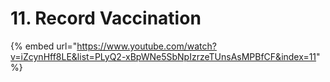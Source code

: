 # 11. Record Vaccination

{% embed url="https://www.youtube.com/watch?v=iZcynHff8LE&list=PLyQ2-xBpWNe5SbNpIzrzeTUnsAsMPBfCF&index=11" %}

